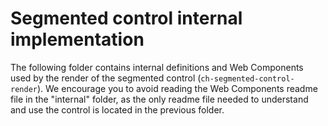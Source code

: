 # Segmented control internal implementation

The following folder contains internal definitions and Web Components used by the render of the segmented control (`ch-segmented-control-render`). We encourage you to avoid reading the Web Components readme file in the "internal" folder, as the only readme file needed to understand and use the control is located in the previous folder.
